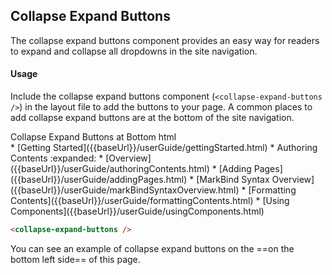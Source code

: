 ## Collapse Expand Buttons

 The collapse expand buttons component provides an easy way for readers to expand and collapse all dropdowns in the site navigation.

 #### Usage

 Include the collapse expand buttons component (`<collapse-expand-buttons />`) in the layout file to add the buttons to your page. A common places to add collapse expand buttons are at the bottom of the site navigation.

<include src="codeAndOutput.md" boilerplate >
<variable name="heading">Collapse Expand Buttons at Bottom</variable>
<variable name="highlightStyle">html</variable>
<variable name="code">
<nav id="site-nav">
  <div class="nav-component slim-scroll">
    <site-nav>
* [Getting Started]({{baseUrl}}/userGuide/gettingStarted.html)
* Authoring Contents :expanded:
  * [Overview]({{baseUrl}}/userGuide/authoringContents.html)
  * [Adding Pages]({{baseUrl}}/userGuide/addingPages.html)
  * [MarkBind Syntax Overview]({{baseUrl}}/userGuide/markBindSyntaxOverview.html)
  * [Formatting Contents]({{baseUrl}}/userGuide/formattingContents.html)
  * [Using Components]({{baseUrl}}/userGuide/usingComponents.html)
    </site-nav>
  </div>
<collapse-expand-buttons />
</nav>
</variable>
</include>

<!-- Included in syntax cheat sheet -->
<div id="short" class="d-none">

```html
<collapse-expand-buttons />
```

</div>

<!-- Included in readerFacingFeatures.md -->
<div id="examples" class="d-none">

You can see an example of collapse expand buttons on the ==on the bottom left side== of this page.
</div>